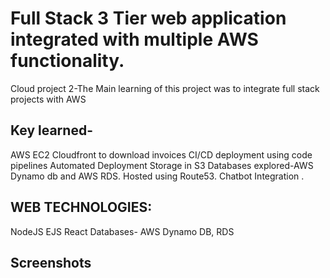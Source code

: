 # Full Stack 3 Tier web application integrated with multiple AWS functionality.
Cloud project 2-The Main learning of this project was to integrate full stack projects with AWS
## Key learned-
AWS EC2
Cloudfront to download invoices
CI/CD deployment using code pipelines 
Automated Deployment 
Storage in S3
Databases explored-AWS Dynamo db and AWS RDS.
Hosted using Route53.
Chatbot Integration .
## WEB TECHNOLOGIES:
 NodeJS 
 EJS 
 React 
 Databases- AWS Dynamo DB, RDS 
 ## Screenshots
 
 
 
 




